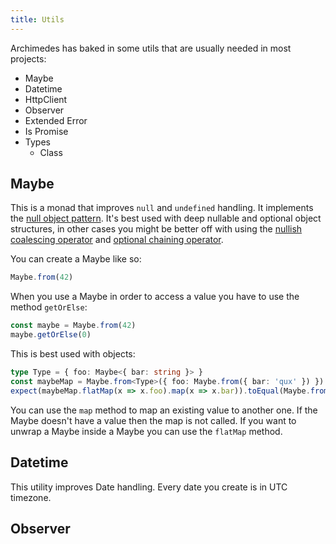 ```yaml
---
title: Utils
---
```


Archimedes has baked in some utils that are usually needed in most projects:

-   Maybe
-   Datetime
-   HttpClient
-   Observer
-   Extended Error
-   Is Promise
-   Types
    -   Class

## Maybe

This is a monad that improves `null` and `undefined` handling. It implements the [null object pattern](https://sourcemaking.com/design_patterns/null_object). It's best used with deep nullable and optional object structures, in other cases you might be better off with using the [nullish coalescing operator](https://developer.mozilla.org/en-US/docs/Web/JavaScript/Reference/Operators/Nullish_coalescing_operator) and [optional chaining operator](https://developer.mozilla.org/en-US/docs/Web/JavaScript/Reference/Operators/Optional_chaining).

You can create a Maybe like so:

```typescript
Maybe.from(42)
```

When you use a Maybe in order to access a value you have to use the method `getOrElse`:

```typescript
const maybe = Maybe.from(42)
maybe.getOrElse(0)
```

This is best used with objects:

```typescript
type Type = { foo: Maybe<{ bar: string }> }
const maybeMap = Maybe.from<Type>({ foo: Maybe.from({ bar: 'qux' }) })
expect(maybeMap.flatMap(x => x.foo).map(x => x.bar)).toEqual(Maybe.from('qux'))
```

You can use the `map` method to map an existing value to another one. If the Maybe doesn't have a value then the map is not called. If you want to unwrap a Maybe inside a Maybe you can use the `flatMap` method.

## Datetime

This utility improves Date handling. Every date you create is in UTC timezone.

## Observer


